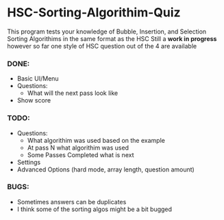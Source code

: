 # HSC-Sorting-Algorithim-Quiz
This program tests your knowledge of Bubble, Insertion, and Selection Sorting Algorithims in the same format as the HSC
Still a **work in progress** however so far one style of HSC question out of the 4 are available

### DONE:
- Basic UI/Menu
- Questions:
    - What will the next pass look like
- Show score

### TODO:
- Questions:
    - What algorithim was used based on the example
    - At pass N what algorithim was used
    - Some Passes Completed what is next
- Settings
- Advanced Options (hard mode, array length, question amount)

### BUGS:
- Sometimes answers can be duplicates
- I think some of the sorting algos might be a bit bugged